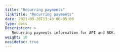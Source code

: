 ```yaml
---
title: "Recurring payments"
linkTitle: "Recurring payments"
date: 2021-09-28T13:40:06-05:00
type: docs
Description: >
   Recurring payments information for API and SDK.
weight: 10
nosidetoc: true
---
```


